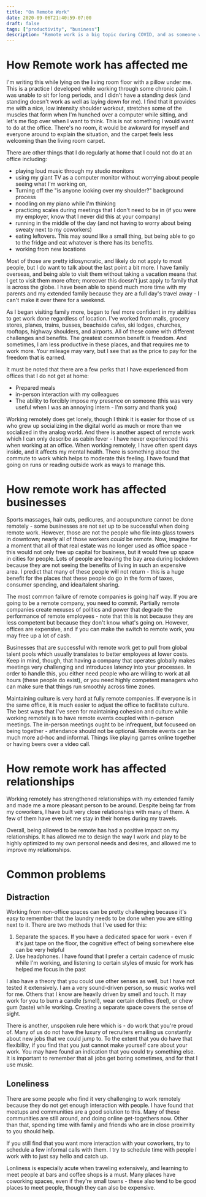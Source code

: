 ```yaml
---
title: "On Remote Work"
date: 2020-09-06T21:40:59-07:00
draft: false
tags: ["productivity", "business"]
description: "Remote work is a big topic during COVID, and as someone who has worked mostly remotely for almost 10 years, I wanted to write down my thoughts."
---
```


# How Remote work has affected me
I'm writing this while lying on the living room floor with a pillow under me. This is a practice I developed while working through some chronic pain. I was unable to sit for long periods, and I didn't have a standing desk (and standing doesn't work as well as laying down for me). I find that it provides me with a nice, low intensity shoulder workout, stretches some of the muscles that form when I'm hunched over a computer while sitting, and let's me flop over when I want to think. This is not something I would want to do at the office. There's no room, it would be awkward for myself and everyone around to explain the situation, and the carpet feels less welcoming than the living room carpet.

There are other things that I do regularly at home that I could not do at an office including:
- playing loud music through my studio monitors
- using my giant TV as a computer monitor without worrying about people seeing what I'm working on,
- Turning off the "is anyone looking over my shoulder?" background process
- noodling on my piano while I'm thinking
- practicing scales during meetings that I don't need to be in (if you were my employer, know that I never did this at your company)
- running in the middle of the day (and not having to worry about being sweaty next to my coworkers)
- eating leftovers. This may sound like a small thing, but being able to go to the fridge and eat whatever is there has its benefits.
- working from new locations

Most of those are pretty idiosyncratic, and likely do not apply to most people, but I do want to talk about the last point a bit more. I have family overseas, and being able to visit them without taking a vacation means that I get to visit them more often; moreover this doesn't just apply to family that is across the globe. I have been able to spend much more time with my parents and my extended family because they are a full day's travel away - I can't make it over there for a weekend.

As I began visiting family more, began to feel more confident in my abilities to get work done regardless of location.  I've worked from malls, grocery stores, planes, trains, busses, beachside cafes, ski lodges, churches, rooftops, highway shoulders, and airports. All of these come with different challenges and benefits. The greatest common benefit is freedom. And sometimes, I am less productive in these places, and that requires me to work more. Your mileage may vary, but I see that as the price to pay for the freedom that is earned.

It must be noted that there are a few perks that I have experienced from offices that I do not get at home:
- Prepared meals
- in-person interaction with my colleagues
- The ability to forcibly impose my presence on someone (this was very useful when I was an annoying intern - I'm sorry and thank you)

Working remotely does get lonely, though I think it is easier for those of us who grew up socializing in the digital world as much or more than we socialized in the analog world. And there is another aspect of remote work which I can only describe as cabin fever - I have never experienced this when working at an office. When working remotely, I have often spent days inside, and it affects my mental health. There is something about the commute to work which helps to moderate this feeling. I have found that going on runs or reading outside work as ways to manage this.


# How remote work has affected businesses

Sports massages, hair cuts, pedicures, and accupuncture cannot be done remotely - some businesses are not set up to be successful when doing remote work. However, those are not the people who file into glass towers in downtown; nearly all of those workers _could_ be remote. Now, imagine for a moment that all of that real estate was no longer used as office space - this would not only free up capital for business, but it would free up space in cities for people. Lots of people are leaving the bay area during lockdown because they are not seeing the benefits of living in such an expensive area. I predict that many of these people will not return - this is a huge benefit for the places that these people do go in the form of taxes, consumer spending, and idea/talent sharing.

The most common failure of remote companies is going half way. If you are going to be a remote company, you need to commit. Partially remote companies create nexuses of politics and power that degrade the performance of remote employees - note that this is not because they are less competent but because they don't know what's going on. However, offices are expensive, and if you can make the switch to remote work, you may free up a lot of cash.

Businesses that are successful with remote work get to pull from global talent pools which usually translates to better employees at lower costs. Keep in mind, though, that having a company that operates globally makes meetings very challenging and introduces latency into your processes. In order to handle this, you either need people who are willing to work at all hours (these people do exist), or you need highly competent managers who can make sure that things run smoothly across time zones.

Maintaining culture is very hard at fully remote companies. If everyone is in the same office, it is much easier to adjust the office to facilitate culture. The best ways that I've seen for maintaining cohesion and culture while working remotely is to have remote events coupled with in-person meetings. The in-person meetings ought to be infrequent, but focuseed on being together - attendance should not be optional. Remote events can be much more ad-hoc and informal. Things like playing games online together or having beers over a video call.

# How remote work has affected relationships
Working remotely has strengthened relationships with my extended family and made me a more pleasant person to be around. Despite being far from my coworkers, I have built very close relationships with many of them. A few of them have even let me stay in their homes during my travels. 

Overall, being allowed to be remote has had a positive impact on my relationships. It has allowed me to design the way I work and play to be highly optimized to my own personal needs and desires, and allowed me to improve my relationships.

# Common problems
## Distraction
Working from non-office spaces can be pretty challenging because it's easy to remember that the laundry needs to be done when you are sitting next to it. There are two methods that I've used for this:
1. Separate the spaces. If you have a dedicated space for work - even if it's just tape on the floor, the cognitive effect of being somewhere else can be very helpful
2. Use headphones. I have found that I prefer a certain cadence of music while I'm working, and listening to certain styles of music for work has helped me focus in the past

I also have a theory that you could use other senses as well, but I have not tested it extensively. I am a very sound-driven person, so music works well for me. Others that I know are heavily driven by smell and touch. It may work for you to burn a candle (smell), wear certain clothes (feel), or chew gum (taste) while working. Creating a separate space covers the sense of sight. 

There is another, unspoken rule here which is - do work that you're proud of. Many of us do not have the luxury of recruiters emailing us constantly about new jobs that we could jump to. To the extent that you do have that flexibility, if you find that you just cannot make yourself care about your work. You may have found an indication that you could try something else. It is important to remember that all jobs get boring sometimes, and for that I use music.

## Loneliness
There are some people who find it very challenging to work remotely because they do not get enough interaction with people. I have found that meetups and communities are a good solution to this. Many of these communities are still around, and doing online get-togethers now. Other than that, spending time with family and friends who are in close proximity to you should help.

If you still find that you want more interaction with your coworkers, try to schedule a few informal calls with them. I try to schedule time with people I work with to just say hello and catch up.

Lonliness is especially acute when traveling extensively, and learning to meet people at bars and coffee shops is a must. Many places have coworking spaces, even if they're small towns - these also tend to be good places to meet people, though they can also be expensive.